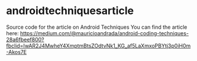 # androidtechniquesarticle
Source code for the article on Android Techniques
You can find the article here: https://medium.com/@mauricioandrada/android-coding-techniques-28a6fbeef800?fbclid=IwAR2J4MwheY4XmptmBtsZOdtvNk1_KG_af5LaXmxoPBYtj3p0iH0m-Akos7E
